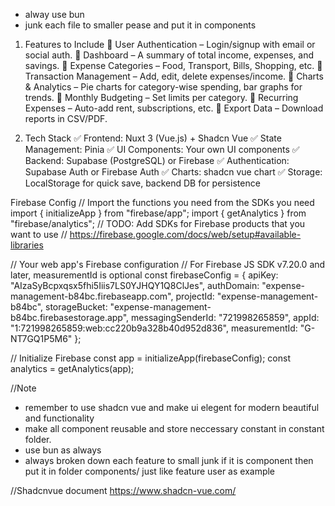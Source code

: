 - alway use bun
- junk each file to smaller pease and put it in components

1. Features to Include
   🔹 User Authentication – Login/signup with email or social auth.
   🔹 Dashboard – A summary of total income, expenses, and savings.
   🔹 Expense Categories – Food, Transport, Bills, Shopping, etc.
   🔹 Transaction Management – Add, edit, delete expenses/income.
   🔹 Charts & Analytics – Pie charts for category-wise spending, bar graphs for trends.
   🔹 Monthly Budgeting – Set limits per category.
   🔹 Recurring Expenses – Auto-add rent, subscriptions, etc.
   🔹 Export Data – Download reports in CSV/PDF.

2. Tech Stack
   ✅ Frontend: Nuxt 3 (Vue.js) + Shadcn Vue
   ✅ State Management: Pinia
   ✅ UI Components: Your own UI components
   ✅ Backend: Supabase (PostgreSQL) or Firebase
   ✅ Authentication: Supabase Auth or Firebase Auth
   ✅ Charts: shadcn vue chart
   ✅ Storage: LocalStorage for quick save, backend DB for persistence

Firebase Config
// Import the functions you need from the SDKs you need
import { initializeApp } from "firebase/app";
import { getAnalytics } from "firebase/analytics";
// TODO: Add SDKs for Firebase products that you want to use
// https://firebase.google.com/docs/web/setup#available-libraries

// Your web app's Firebase configuration
// For Firebase JS SDK v7.20.0 and later, measurementId is optional
const firebaseConfig = {
apiKey: "AIzaSyBcpxqsx5fhi5Iiis7LS0YJHQY1Q8ClJes",
authDomain: "expense-management-b84bc.firebaseapp.com",
projectId: "expense-management-b84bc",
storageBucket: "expense-management-b84bc.firebasestorage.app",
messagingSenderId: "721998265859",
appId: "1:721998265859:web:cc220b9a328b40d952d836",
measurementId: "G-NT7GQ1P5M6"
};

// Initialize Firebase
const app = initializeApp(firebaseConfig);
const analytics = getAnalytics(app);

//Note

- remember to use shadcn vue and make ui elegent for modern beautiful and functionality
- make all component reusable and store neccessary constant in constant folder.
- use bun as always
- always broken down each feature to small junk if it is component then put it in folder components/ just like feature user as example

//Shadcnvue document
https://www.shadcn-vue.com/
